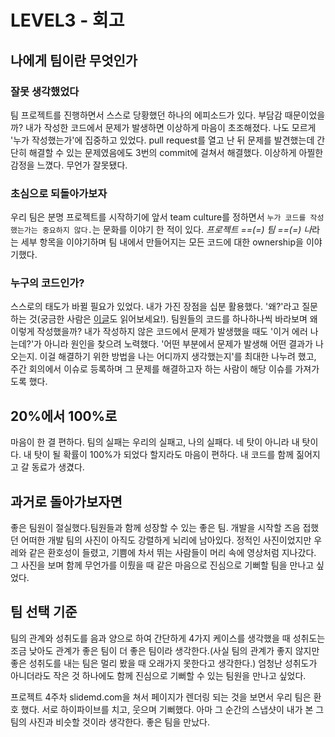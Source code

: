 # LEVEL3 - 회고
## 나에게 팀이란 무엇인가

### 잘못 생각했었다 

  팀 프로젝트를 진행하면서 스스로 당황했던 하나의 에피소드가 있다. 부담감 때문이었을까? 내가 작성한 코드에서 문제가 발생하면 이상하게 마음이 초조해졌다. 나도 모르게 '누가 작성했는가'에 집중하고 있었다. pull request를 열고 난 뒤 문제를 발견했는데 간단히 해결할 수 있는 문제였음에도 3번의 commit에 걸쳐서 해결했다. 이상하게 아찔한 감정을 느꼈다. 무언가 잘못됐다.

### 초심으로 되돌아가보자 

  우리 팀은 분명 프로젝트를 시작하기에 앞서 team culture를 정하면서 `누가 코드를 작성했는가는 중요하지 않다.`는 문화를 이야기 한 적이 있다. *프로젝트 ==(=) 팀 ==(=) 나*라는 세부 항목을 이야기하며 팀 내에서 만들어지는 모든 코드에 대한 ownership을 이야기했다.

### 누구의 코드인가? 

  스스로의 태도가 바뀔 필요가 있었다. 내가 가진 장점을 십분 활용했다. '왜?'라고 질문하는 것(궁금한 사람은 [이글](level2-성장.md)도 읽어보세요!). 팀원들의 코드를 하나하나씩 바라보며 왜 이렇게 작성했을까? 내가 작성하지 않은 코드에서 문제가 발생했을 때도 '이거 에러 나는데?'가 아니라 원인을 찾으려 노력했다. '어떤 부분에서 문제가 발생해 어떤 결과가 나오는지. 이걸 해결하기 위한 방법을 나는 어디까지 생각했는지'를 최대한 나누려 했고, 주간 회의에서 이슈로 등록하며 그 문제를 해결하고자 하는 사람이 해당 이슈를 가져가도록 했다.

## 20%에서 100%로

  마음이 한 결 편하다. 팀의 실패는 우리의 실패고, 나의 실패다. 네 탓이 아니라 내 탓이다. 내 탓이 될 확률이 100%가 되었다 할지라도 마음이 편하다. 내 코드를 함께 짊어지고 갈 동료가 생겼다.

## 과거로 돌아가보자면

  좋은 팀원이 절실했다.팀원들과 함께 성장할 수 있는 좋은 팀. 개발을 시작할 즈음 접했던 어떠한 개발 팀의 사진이 아직도 강렬하게 뇌리에 남아있다. 정적인 사진이었지만 우레와 같은 환호성이 들렸고, 기쁨에 차서 뛰는 사람들이 머리 속에 영상처럼 지나갔다. 그 사진을 보며 함께 무언가를 이뤘을 때 같은 마음으로 진심으로 기뻐할 팀을 만나고 싶었다.  

## 팀 선택 기준

  팀의 관계와 성취도를 음과 양으로 하여 간단하게 4가지 케이스를 생각했을 때 성취도는 조금 낮아도 관계가 좋은 팀이 더 좋은 팀이라 생각한다.(사실 팀의 관계가 좋지 않지만 좋은 성취도를 내는 팀은 멀리 봤을 때 오래가지 못한다고 생각한다.) 엄청난 성취도가 아니더라도 작은 것 하나에도 함께 진심으로 기뻐할 수 있는 팀원을 만나고 싶었다.

  프로젝트 4주차 slidemd.com을 쳐서 페이지가 렌더링 되는 것을 보면서 우리 팀은 환호 했다. 서로 하이파이브를 치고, 웃으며 기뻐했다. 아마 그 순간의 스냅샷이 내가 본 그 팀의 사진과 비슷할 것이라 생각한다. 좋은 팀을 만났다.